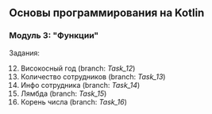 ## Основы программирования на Kotlin
### Модуль 3: "Функции"

Задания:

12. Високосный год (branch: *Task_12*)
13. Количество сотрудников (branch: *Task_13*)
14. Инфо сотрудника (branch: *Task_14*)
15. Лямбда (branch: *Task_15*)
16. Корень числа (branch: *Task_16*)
